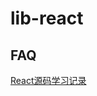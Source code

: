 # lib-react

## FAQ

[React源码学习记录](https://www.yuque.com/jairwin/blog/react-source-code-learning-record)
